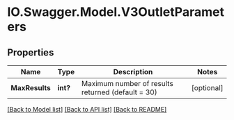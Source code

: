 # IO.Swagger.Model.V3OutletParameters
## Properties

Name | Type | Description | Notes
------------ | ------------- | ------------- | -------------
**MaxResults** | **int?** | Maximum number of results returned (default &#x3D; 30) | [optional] 

[[Back to Model list]](../README.md#documentation-for-models) [[Back to API list]](../README.md#documentation-for-api-endpoints) [[Back to README]](../README.md)

